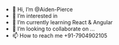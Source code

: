 - 👋 Hi, I’m @Aiden-Pierce
- 👀 I’m interested in 
- 🌱 I’m currently learning React & Angular
- 💞️ I’m looking to collaborate on ...
- 📫 How to reach me +91-7904902105

<!---
Aiden-Pierce/Aiden-Pierce is a ✨ special ✨ repository because its `README.md` (this file) appears on your GitHub profile.
You can click the Preview link to take a look at your changes.
--->

